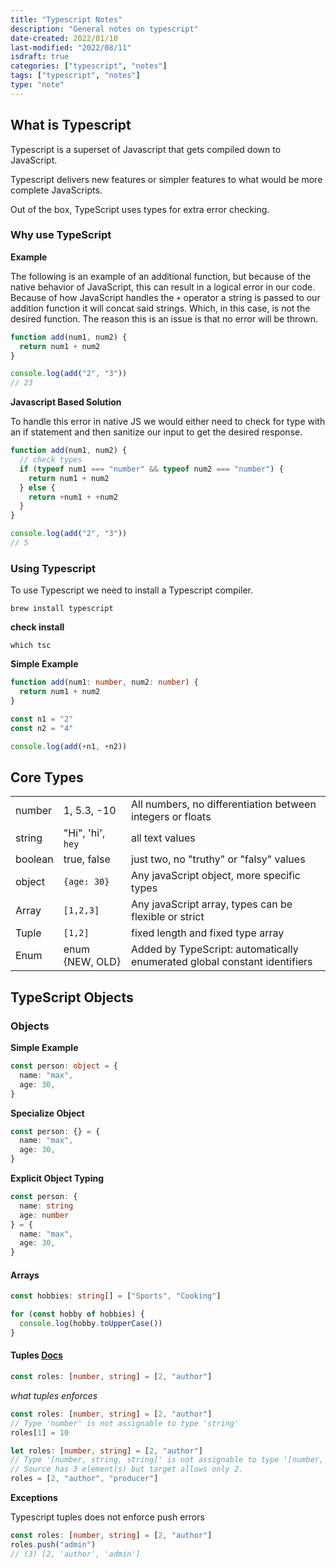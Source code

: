 ```yaml
---
title: "Typescript Notes"
description: "General notes on typescript"
date-created: 2022/01/10
last-modified: "2022/08/11"
isdraft: true
categories: ["typescript", "notes"]
tags: ["typescript", "notes"]
type: "note"
---
```


## What is Typescript

Typescript is a superset of Javascript that gets compiled down to JavaScript.

Typescript delivers new features or simpler features to what would be more complete JavaScripts.

Out of the box, TypeScript uses types for extra error checking.

### Why use TypeScript

**Example**

The following is an example of an additional function, but because of the native behavior of JavaScript, this can result in a logical error in our code. Because of how JavaScript handles the `+` operator a string is passed to our addition function it will concat said strings. Which, in this case, is not the desired function. The reason this is an issue is that no error will be thrown.

```javascript
function add(num1, num2) {
  return num1 + num2
}

console.log(add("2", "3"))
// 23
```

**Javascript Based Solution**

To handle this error in native JS we would either need to check for type with an if statement and then sanitize our input to get the desired response.

```javascript
function add(num1, num2) {
  // check types
  if (typeof num1 === "number" && typeof num2 === "number") {
    return num1 + num2
  } else {
    return +num1 + +num2
  }
}

console.log(add("2", "3"))
// 5
```

### Using Typescript

To use Typescript we need to install a Typescript compiler.

```shell
brew install typescript
```

**check install**

```shell
which tsc
```

**Simple Example**

```typescript
function add(num1: number, num2: number) {
  return num1 + num2
}

const n1 = "2"
const n2 = "4"

console.log(add(+n1, +n2))
```

## Core Types

|         |                   |                                                                           |
| ------- | ----------------- | ------------------------------------------------------------------------- |
| number  | 1, 5.3, -10       | All numbers, no differentiation between integers or floats                |
| string  | "Hi", 'hi', `hey` | all text values                                                           |
| boolean | true, false       | just two, no "truthy" or "falsy" values                                   |
| object  | `{age: 30}`       | Any javaScript object, more specific types                                |
| Array   | `[1,2,3]`         | Any javaScript array, types can be flexible or strict                     |
| Tuple   | `[1,2]`           | fixed length and fixed type array                                         |
| Enum    | enum {NEW, OLD}   | Added by TypeScript: automatically enumerated global constant identifiers |

## TypeScript Objects

### Objects

**Simple Example**

```typescript
const person: object = {
  name: "max",
  age: 30,
}
```

**Specialize Object**

```typescript
const person: {} = {
  name: "max",
  age: 30,
}
```

**Explicit Object Typing**

```typescript
const person: {
  name: string
  age: number
} = {
  name: "max",
  age: 30,
}
```

#### Arrays

```typescript
const hobbies: string[] = ["Sports", "Cooking"]
```

```typescript
for (const hobby of hobbies) {
  console.log(hobby.toUpperCase())
}
```

#### Tuples [Docs](https://www.typescriptlang.org/docs/handbook/typescript-in-5-minutes-func.html#other-important-typescript-types)

```typescript
const roles: [number, string] = [2, "author"]
```

_what tuples enforces_

```typescript
const roles: [number, string] = [2, "author"]
// Type 'number' is not assignable to type 'string'
roles[1] = 10
```

```typescript
let roles: [number, string] = [2, "author"]
// Type '[number, string, string]' is not assignable to type '[number, string]'.
// Source has 3 element(s) but target allows only 2.
roles = [2, "author", "producer"]
```

**Exceptions**

Typescript tuples does not enforce push errors

```typescript
const roles: [number, string] = [2, "author"]
roles.push("admin")
// (3) [2, 'author', 'admin']
```

